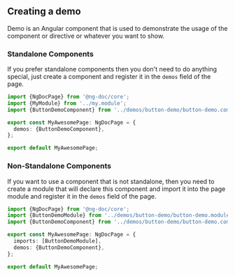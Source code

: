 ## Creating a demo

Demo is an Angular component that is used to demonstrate the usage of the
component or directive or whatever you want to show.

### Standalone Components

If you prefer standalone components then you don't need to do anything special,
just create a component and register it in the `demos` field of the page.

```typescript name="ng-doc.page.ts"
import {NgDocPage} from '@ng-doc/core';
import {MyModule} from '../my.module';
import {ButtonDemoComponent} from '../demos/button-demo/button-demo.component';

export const MyAwesomePage: NgDocPage = {
  demos: {ButtonDemoComponent},
};

export default MyAwesomePage;
```

### Non-Standalone Components

If you want to use a component that is not standalone, then you need to create
a module that will declare this component and import it into the page module
and register it in the `demos` field of the page.

```typescript name="ng-doc.page.ts" {6}
import {NgDocPage} from '@ng-doc/core';
import {ButtonDemoModule} from '../demos/button-demo/button-demo.module';
import {ButtonDemoComponent} from '../demos/button-demo/button-demo.component';

export const MyAwesomePage: NgDocPage = {
  imports: [ButtonDemoModule],
  demos: {ButtonDemoComponent},
};

export default MyAwesomePage;
```
